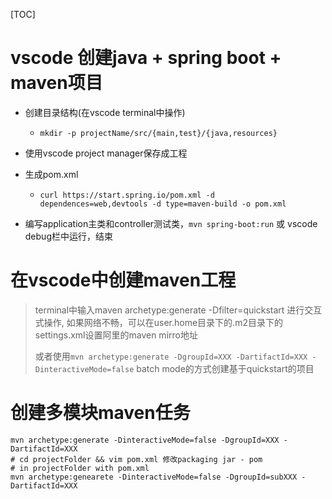 [TOC]

# vscode 创建java + spring boot + maven项目

- 创建目录结构(在vscode terminal中操作)

  - ```shell
    mkdir -p projectName/src/{main,test}/{java,resources}
    ```

- 使用vscode project manager保存成工程

- 生成pom.xml

  - ```shell
    curl https://start.spring.io/pom.xml -d dependences=web,devtools -d type=maven-build -o pom.xml
    ```

- 编写application主类和controller测试类，`mvn spring-boot:run` 或 vscode debug栏中运行，结束

# 在vscode中创建maven工程

> terminal中输入maven archetype:generate -Dfilter=quickstart 进行交互式操作, 如果网络不畅，可以在user.home目录下的.m2目录下的settings.xml设置阿里的maven mirro地址
>
> 或者使用`mvn archetype:generate -DgroupId=XXX -DartifactId=XXX -DinteractiveMode=false` batch mode的方式创建基于quickstart的项目

# 创建多模块maven任务

```shell
mvn archetype:generate -DinteractiveMode=false -DgroupId=XXX -DartifactId=XXX
# cd projectFolder && vim pom.xml 修改packaging jar - pom
# in projectFolder with pom.xml
mvn archetype:genearete -DinteractiveMode=false -DgroupId=subXXX -DartifactId=XXX
```

